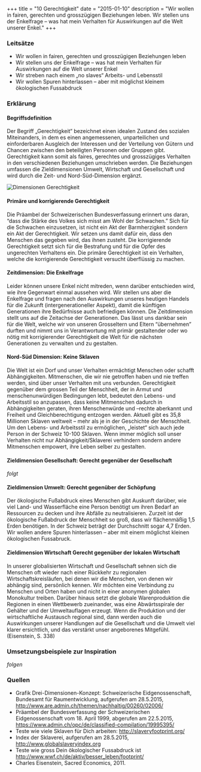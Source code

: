 +++
title = "10 Gerechtigkeit"
date = "2015-01-10"
description = "Wir wollen in fairen, gerechten und grosszügigen Beziehungen leben. Wir stellen uns der Enkelfrage – was hat mein Verhalten für Auswirkungen auf die Welt unserer Enkel."
+++

### Leitsätze

* Wir wollen in fairen, gerechten und grosszügigen Beziehungen leben
* Wir stellen uns der Enkelfrage – was hat mein Verhalten für Auswirkungen auf die Welt unserer Enkel
* Wir streben nach einem „no slaves“ Arbeits- und Lebensstil
* Wir wollen Spuren hinterlassen – aber mit möglichst kleinem ökologischen Fussabdruck


### Erklärung

#### Begriffsdefinition

Der Begriff „Gerechtigkeit“ bezeichnet einen idealen Zustand des sozialen Miteinanders, in dem es einen angemessenen, unparteilichen und einforderbaren Ausgleich der Interessen und der Verteilung von Gütern und Chancen zwischen den beteiligten Personen oder Gruppen gibt. Gerechtigkeit kann somit als faires, gerechtes und grosszügiges Verhalten in den verschiedenen Beziehungen umschrieben werden. Die Beziehungen umfassen die Zieldimensionen Umwelt, Wirtschaft und Gesellschaft und wird durch die Zeit- und Nord-Süd-Dimension ergänzt. 

<p class="text-center">
  <img src="dimensionen-gerechtigkeit.png" alt="Dimensionen Gerechtigkeit">
</p>


#### Primäre und korrigierende Gerechtigkeit

Die Präambel der Schweizerischen Bundesverfassung erinnert uns daran, “dass die Stärke des Volkes sich misst am Wohl der Schwachen.” Sich für die Schwachen einzusetzen, ist nicht ein Akt der Barmherzigkeit sondern ein Akt der Gerechtigkeit. Wir setzen uns damit dafür ein, dass den Menschen das gegeben wird, das ihnen zusteht. Die korrigierende Gerechtigkeit setzt sich für die Bestrafung und für die Opfer des ungerechten Verhaltens ein. Die primäre Gerechtigkeit ist ein Verhalten, welche die korrigierende Gerechtigkeit versucht überflüssig zu machen.  


#### Zeitdimension: Die Enkelfrage

Leider können unsere Enkel nicht mitreden, wenn darüber entschieden wird, wie ihre Gegenwart einmal aussehen wird. Wir stellen uns aber die Enkelfrage und fragen nach den Auswirkungen unseres heutigen Handels für die Zukunft (intergenerationeller Aspekt), damit die künftigen Generationen ihre Bedürfnisse auch befriedigen können. Die Zeitdimension stellt uns auf die Zeitachse der Generationen. Das lässt uns dankbar sein für die Welt, welche wir von unseren Grosseltern und Eltern “übernehmen” durften und nimmt uns in Verantwortung mit primär gestaltender oder wo nötig mit korrigierender Gerechtigkeit die Welt für die nächsten Generationen zu verwalten und zu gestalten.  


#### Nord-Süd Dimension: Keine Sklaven

Die Welt ist ein Dorf und unser Verhalten ermächtigt Menschen oder schafft Abhängigkeiten.  Mitmenschen, die wir nie getroffen haben und nie treffen werden, sind über unser Verhalten mit uns verbunden. Gerechtigkeit gegenüber dem grossen Teil der Menschheit, der in Armut und menschenunwürdigen Bedingungen lebt, bedeutet den Lebens- und Arbeitsstil so anzupassen, dass keine Mitmenschen dadurch in Abhängigkeiten geraten, ihren Menschenwürde und –rechte aberkannt und Freiheit und Gleichberechtigung entzogen werden. Aktuell gibt es 35,8 Millionen Sklaven weltweit – mehr als je in der Geschichte der Menschheit. Um den Lebens- und Arbeitsstil zu ermöglichen, „leistet“ sich auch jede Person in der Schweiz 10-100 Sklaven. Wenn immer möglich soll unser Verhalten nicht nur Abhängigkeit/Sklaverei verhindern sondern andere Mitmenschen empowert, ihre Leben selber zu gestalten. 


#### Zieldimension Gesellschaft: Gerecht gegenüber der Gesellschaft 

*folgt*


#### Zieldimension Umwelt: Gerecht gegenüber der Schöpfung

Der ökologische Fußabdruck eines Menschen gibt Auskunft darüber, wie viel Land- und Wasserfläche eine Person benötigt um ihren Bedarf an Ressourcen zu decken und ihre Abfälle zu neutralisieren. Zurzeit ist der ökologische Fußabdruck der Menschheit so groß, dass wir flächenmäßig 1,5 Erden benötigen. In der Schweiz beträgt der Durchschnitt sogar 4,7 Erden. Wir wollen andere Spuren hinterlassen – aber mit einem möglichst kleinen ökologischen Fussabruck. 


#### Zieldimension Wirtschaft Gerecht gegenüber der lokalen Wirtschaft

In unserer globalisierten Wirtschaft und Gesellschaft sehnen sich die Menschen oft wieder nach einer Rückkehr zu regionalen Wirtschaftskreisläufen, bei denen wir die Menschen, von denen wir abhängig sind, persönlich kennen. Wir möchten eine Verbindung zu Menschen und Orten haben und nicht in einer anonymen globalen Monokultur treiben. Darüber hinaus setzt die globale Warenproduktion die Regionen in einen Wettbewerb zueinander, was eine Abwärtsspirale der Gehälter und der Umweltauflagen erzeugt. Wenn die Produktion und der wirtschaftliche Austausch regional sind, dann werden auch die Auswirkungen unserer Handlungen auf die Gesellschaft und die Umwelt viel klarer ersichtlich, und das verstärkt unser angeborenes Mitgefühl. (Eisenstein, S. 338)


### Umsetzungsbeispiele zur Inspiration

*folgen*


### Quellen

* Grafik Drei-Dimensionen-Konzept: Schweizerische Eidgenossenschaft, Bundesamt für Raumentwicklung, aufgerufen am 28.5.2015, http://www.are.admin.ch/themen/nachhaltig/00260/02006/  
* Präambel der Bundesverfassung der Schweizerischen Eidgenossenschaft vom 18. April 1999, abgerufen am 22.5.2015, https://www.admin.ch/opc/de/classified-compilation/19995395/
* Teste wie viele Sklaven für Dich arbeiten: http://slaveryfootprint.org/ 
* Index der Sklaverei, aufgerufen am 28.5.2015, http://www.globalslaveryindex.org 
* Teste wie gross Dein ökologischer Fussabdruck ist http://www.wwf.ch/de/aktiv/besser_leben/footprint/
* Charles Eisenstein, Sacred Economics, 2011.
